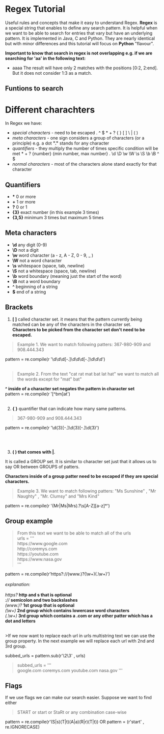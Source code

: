 # Regex Tutorial

Useful rules and concepts that make it easy to understand Regex. 
**Regex** is a special string that enables to define any search pattern. It is helpful when we want to be able to search for entries that vary but have an underlying pattern. It is implemented in Java, C and Python. They are nearly identical but with minor differences and this tutorial will focus on **Python** "flavour". 

**Important to know that search in regex is not overlapping e.g. if we are searching for 'aa' in the following text:**
- aaaa
The result will have only 2 matches with the positions [0:2, 2:end].
But it does not consider 1:3 as a match. 

## Funtions to search


# Different charachters

In Regex we have: 
- *special characters*  - need to be escaped
.	^	$	*	+	?	{	}	[	]	\	|	(	)
- *meta characters* - one sign considers a group of characters (or a principle) e.g. a dot **"."** stands for any character
- *quantifiers* - they multiply the number of times specific condition will be met
\* + ?  {number} {min number, max number}
	. \d \D \w	\W \s \S \b \B ^ $
- *normal characters* - most of the characters alone stand exactly for that character 

## Quantifiers

- **\*** 0 or more
- **+**  1 or more
- **?** 0 or 1
- **{3}** exact number (in this example 3 times)
- **{3,5}** minimum 3 times but maximum 5 times

## Meta characters 

- **\d** any digit (0-9)
- **\D** not a digit
- **\w** word character (a - z, A - Z, 0 - 9, _ )
- **\W** not a word character
- **\s** whitespace (space, tab, newline)
- **\S** not a whitespace (space, tab, newline)
- **\b** word boundary (meaning just the start of the word)
- **\B** not a word boundary
- **^** beginning of a string
- **$** end of a string

## Brackets

1. **[ ]** called character set. it means that the pattern currently being matched can be any of the characters in the character set. \
**Characters to be picked from the character set don't need to be escaped.**
>Example 1.  We want to match following patters:
> 367-980-909 and 908.444.343 

pattern = re.compile(r '\d\d\d[-.]\d\d\d[-.]\d\d\d')
<br/>
<br/>
>Example 2.  From the text "cat rat mat bat lat hat" we want to match all the words except for "mat" bat"

**^ inside of a character set negates the pattern in character set** \
pattern  = re.compile(r '[^bm]at')
<br/>
<br/>

2. **{ }** quantifier that can indicate how many same patterns.
> 367-980-909 and 908.444.343

pattern = re.compile(r '\d{3}[-.]\d{3}[-.]\d{3}')

<br/>
<br/>

3. **( ) that comes with |**. 

It is called a GROUP set. It is similar to character set just that it allows us to say OR between GROUPS of patters. 
<br/>

**Characters inside of a group patter need to be escaped if they are special characters.**


>Example 3.  We want to match following patters:
>"Ms Sunshine" , "Mr Naughty" , "Mr. Clumsy" and "Mrs Kind"

pattern = re.compile(r '(Mr|Ms|Mrs)\.?\s[A-Z][a-z]*')


## Group example

>From this text we want to be able to match all of the urls \
>urls = ''' \
 https:\//www<span></span>.google.com \
 http://<span></span>coremys.com \
 https://<span></span>youtube.com \
 https:\//www<span></span>.nasa.gov \
 '''

pattern = re.compile(r'https?:\//(w<span>ww\.)?(\w+)(\.\w+)') \
<br/>
*explanation:* \
<br/>
*https?*  **http and s that is optional** \
*://*  **semicolon and two backslashes** \
*(www<span></span>.)?* **1st group that is optional** \
*(\w+)* **2nd group which contains lowercase word characters** \
*(\.\w+)* **3rd group which contains a .com or any other patter which has a dot and letters** 

<br/>
>If we now want to replace each url in urls multistring text we can use the group property. In the next example we will replace each url with 2nd and 3rd group.

subbed_urls = pattern.sub(r'\2\3' , urls)

>subbed_urls = ''' \
 google.com
 coremys.com
youtube.com
nasa.gov
 '''

## Flags

If we use flags we can make our search easier. Suppose we want to find either
>START or start or StaRt or any combination case-wise

pattern  = re.compile(r'(S|s)(T|t)(A|a)(R|r)(T|t))
 OR
 pattern = (r'start' , re.IGNORECASE)
